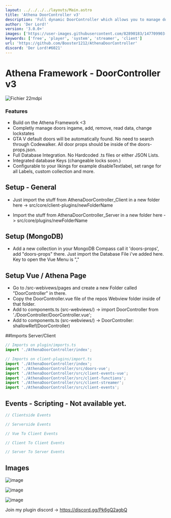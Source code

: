 ```yaml
---
layout: ../../../../layouts/Main.astro
title: 'Athena DoorController v3'
description: 'Full dynamic DoorController which allows you to manage doors ingame.'
author: 'Der Lord!'
version: '3.0.0+'
images: ['https://user-images.githubusercontent.com/82890183/147709903-28af3180-38fe-4aa0-b11e-70813c11df79.png', 'https://user-images.githubusercontent.com/82890183/147631180-c26ff168-ab1c-4ae8-83ab-fa152e2e665d.png', 'https://user-images.githubusercontent.com/82890183/147631218-c2468894-1b0a-4a6b-ac0a-a5f7cb6a5f5f.png', 'https://user-images.githubusercontent.com/82890183/147719985-0fb6952b-0b68-42b1-a8f4-1ce1555c2252.png']
keywords: ['free', 'player', 'system', 'streamer', 'client']
url: 'https://github.com/Booster1212/AthenaDoorController'
discord: 'Der Lord!#6021'
---
```


# Athena Framework - DoorController v3


![Fichier 22mdpi](https://user-images.githubusercontent.com/82890183/147709903-28af3180-38fe-4aa0-b11e-70813c11df79.png)

### Features
- Build on the Athena Framework <3
- Completly manage doors ingame, add, remove, read data, change lockstates
- GTA V default doors will be automatically found. No need to search through Codewalker. All door props should be inside of the doors-props.json.
- Full Database Integration. No Hardcoded .ts files or either JSON Lists.
- Integrated database Keys (changeable locks soon.)
- Configurable to your likings for example disableTextlabel, set range for all Labels, custom collection and more.

## Setup - General
- Just import the stuff from AthenaDoorController_Client in a new folder here -> src/core/client-plugins/newFolderName

- Import the stuff from AthenaDoorController_Server in a new folder here -> src/core/plugins/newFolderName

## Setup (MongoDB) 
- Add a new collection in your MongoDB Compass call it 'doors-props', add "doors-props" there. Just import the Database File i've added here. Key to open the Vue Menu is ","

## Setup Vue / Athena Page
- Go to /src-webivews/pages and create a new Folder called "DoorController" in there.
- Copy the DoorController.vue file of the repos Webview folder inside of that folder.
- Add to components.ts (src-webviews/) -> import DoorController from './DoorController/DoorController.vue';
- Add to components.ts (src-webviews/) -> DoorController: shallowRef(DoorController)

##Imports Server/Client
```typescript
// Imports on plugin/imports.ts
import './AthenaDoorController/index';

// Imports on client-plugins/import.ts
import './AthenaDoorController/index';
import './AthenaDoorController/src/doors-vue';
import './AthenaDoorController/src/client-events-vue';
import './AthenaDoorController/src/client-functions';
import './AthenaDoorController/src/client-streamer';
import './AthenaDoorController/src/client-events';
```

## Events - Scripting - Not available yet.
```typescript
// Clientside Events

// Serverside Events

// Vue To Client Events

// Client To Client Events

// Server To Server Events
```

## Images
  
![image](https://user-images.githubusercontent.com/82890183/147631180-c26ff168-ab1c-4ae8-83ab-fa152e2e665d.png)
  
![image](https://user-images.githubusercontent.com/82890183/147631218-c2468894-1b0a-4a6b-ac0a-a5f7cb6a5f5f.png)

![image](https://user-images.githubusercontent.com/82890183/147719985-0fb6952b-0b68-42b1-a8f4-1ce1555c2252.png)

Join my plugin discord -> https://discord.gg/Pk6gQ2agbQ